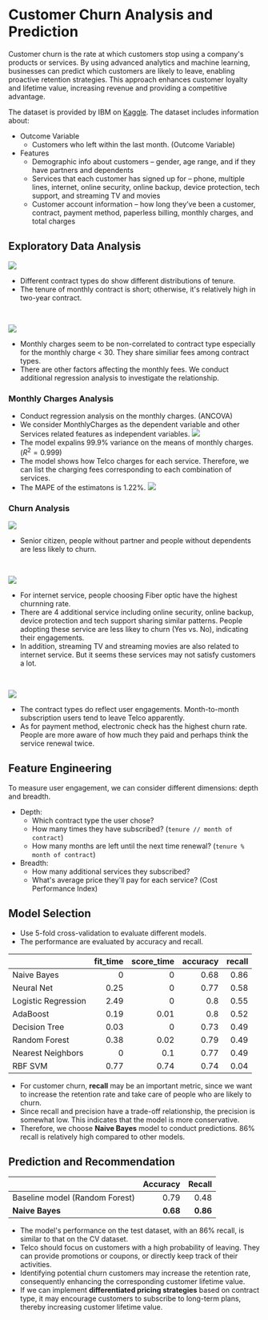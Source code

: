 # Customer Churn Analysis and Prediction

Customer churn is the rate at which customers stop using a company's products or services. By using advanced analytics and machine learning, businesses can predict which customers are likely to leave, enabling proactive retention strategies. This approach enhances customer loyalty and lifetime value, increasing revenue and providing a competitive advantage.

The dataset is provided by IBM on [Kaggle](https://www.kaggle.com/datasets/blastchar/telco-customer-churn). The dataset includes information about:

- Outcome Variable
    * Customers who left within the last month. (Outcome Variable)
- Features
    * Demographic info about customers – gender, age range, and if they have partners and dependents
    * Services that each customer has signed up for – phone, multiple lines, internet, online security, online backup, device protection, tech support, and streaming TV and movies
    * Customer account information – how long they’ve been a customer, contract, payment method, paperless billing, monthly charges, and total charges

## Exploratory Data Analysis

![](imgs/Histogram_of_Tenure.png)
- Different contract types do show different distributions of tenure.
- The tenure of monthly contract is short; otherwise, it's relatively high in two-year contract.

&nbsp;

![](imgs/Histogram_of_MonthlyCharges.png)
- Monthly charges seem to be non-correlated to contract type especially for the monthly charge < 30. They share similiar fees among contract types.
- There are other factors affecting the monthly fees. We conduct additional regression analysis to investigate the relationship.

### Monthly Charges Analysis
- Conduct regression analysis on the monthly charges. (ANCOVA)
- We consider MonthlyCharges as the dependent variable and other Services related features as independent variables.
![](imgs/ols.png)
- The model expalins 99.9% variance on the means of monthly charges. ($R^2=0.999$)
- The model shows how Telco charges for each service. Therefore, we can list the charging fees corresponding to each combination of services.
- The MAPE of the estimatons is 1.22%.
![](imgs/price_df.png)

### Churn Analysis

![](imgs/demographics_churn.png)
- Senior citizen, people without partner and people without dependents are less likely to churn.

&nbsp;

![](imgs/internet_service_churn.png)
- For internet service, people choosing Fiber optic have the highest churnning rate.
- There are 4 additional service including online security, online backup, device protection and tech support sharing similar patterns. People adopting these service are less likey to churn (Yes vs. No), indicating their engagements.
- In addition, streaming TV and streaming movies are also related to internet service. But it seems these services may not satisfy customers a lot.

&nbsp;

![](imgs/contract_payment_churn.png)
- The contract types do reflect user engagements. Month-to-month subscription users tend to leave Telco apparently.
- As for payment method, electronic check has the highest churn rate. People are more aware of how much they paid and perhaps think the service renewal twice.

## Feature Engineering

To measure user engagement, we can consider different dimensions: depth and breadth.
- Depth:
    * Which contract type the user chose?
    * How many times they have subscribed? (`tenure // month of contract`)
    * How many months are left until the next time renewal? (`tenure % month of contract`) 
- Breadth:
    * How many additional services they subscribed?
    * What's average price they'll pay for each service? (Cost Performance Index)

## Model Selection
- Use 5-fold cross-validation to evaluate different models.
- The performance are evaluated by accuracy and recall.

|                     |   fit_time |   score_time |   accuracy |   recall |
|:--------------------|-----------:|-------------:|-----------:|---------:|
| Naive Bayes         |       0    |         0    |       0.68 |     0.86 |
| Neural Net          |       0.25 |         0    |       0.77 |     0.58 |
| Logistic Regression |       2.49 |         0    |       0.8  |     0.55 |
| AdaBoost            |       0.19 |         0.01 |       0.8  |     0.52 |
| Decision Tree       |       0.03 |         0    |       0.73 |     0.49 |
| Random Forest       |       0.38 |         0.02 |       0.79 |     0.49 |
| Nearest Neighbors   |       0    |         0.1  |       0.77 |     0.49 |
| RBF SVM             |       0.77 |         0.74 |       0.74 |     0.04 |

- For customer churn, **recall** may be an important metric, since we want to increase the retention rate and take care of people who are likely to churn.
- Since recall and precision have a trade-off relationship, the precision is somewhat low. This indicates that the model is more conservative.
- Therefore, we choose **Naive Bayes** model to conduct predictions. 86% recall is relatively high compared to other models.

## Prediction and Recommendation

|                                  |      Accuracy  |       Recall   |
|:---------------------------------|---------------:|---------------:|
| Baseline model  (Random Forest)   |    0.79        |         0.48   |
| **Naive Bayes**                  |    **0.68**    |     **0.86**   |  


- The model's performance on the test dataset, with an 86% recall, is similar to that on the CV dataset.
- Telco should focus on customers with a high probability of leaving. They can provide promotions or coupons, or directly keep track of their activities.
- Identifying potential churn customers may increase the retention rate, consequently enhancing the corresponding customer lifetime value.
- If we can implement **differentiated pricing strategies** based on contract type, it may encourage customers to subscribe to long-term plans, thereby increasing customer lifetime value.
